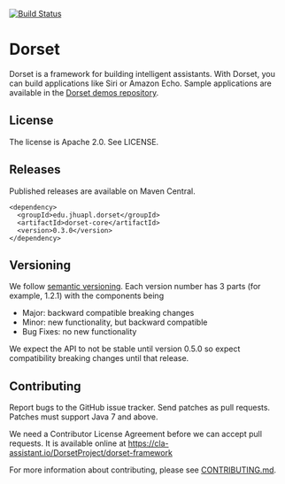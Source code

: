 [![Build Status](https://travis-ci.org/DorsetProject/dorset-framework.svg?branch=master)](https://travis-ci.org/DorsetProject/dorset-framework)

Dorset
================
Dorset is a framework for building intelligent assistants. With Dorset, you can build applications like Siri or Amazon Echo. Sample applications are available in the [Dorset demos repository](https://github.com/DorsetProject/dorset-demos).

License
--------------
The license is Apache 2.0. See LICENSE.

Releases
-------------
Published releases are available on Maven Central.

```
<dependency>
  <groupId>edu.jhuapl.dorset</groupId>
  <artifactId>dorset-core</artifactId>
  <version>0.3.0</version>
</dependency>
```

Versioning
-------------
We follow [semantic versioning](http://semver.org/). Each version number has 3 parts (for example, 1.2.1) with the components being
 * Major: backward compatible breaking changes
 * Minor: new functionality, but backward compatible
 * Bug Fixes: no new functionality

We expect the API to not be stable until version 0.5.0 so expect compatibility breaking changes until that release.

Contributing
--------------
Report bugs to the GitHub issue tracker. Send patches as pull requests. Patches must support Java 7 and above.

We need a Contributor License Agreement before we can accept pull requests. It is available online at https://cla-assistant.io/DorsetProject/dorset-framework

For more information about contributing, please see [CONTRIBUTING.md](CONTRIBUTING.md).

 

